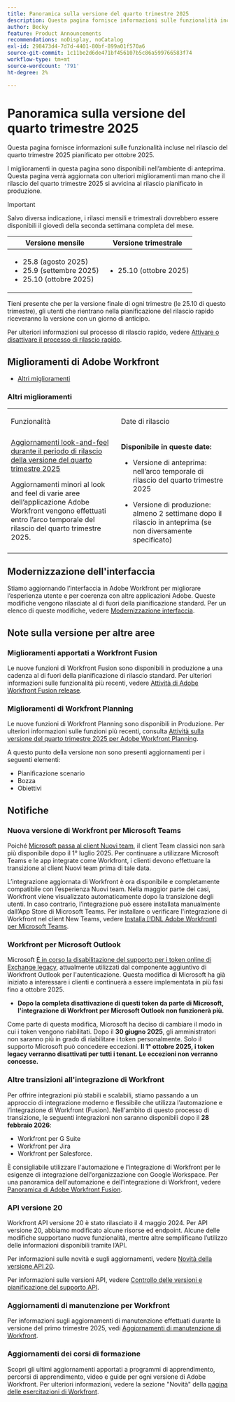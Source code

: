```yaml
---
title: Panoramica sulla versione del quarto trimestre 2025
description: Questa pagina fornisce informazioni sulle funzionalità incluse nella versione del quarto trimestre 2025. Questi miglioramenti saranno disponibili nell’ambiente di produzione durante tutto il trimestre.
author: Becky
feature: Product Announcements
recommendations: noDisplay, noCatalog
exl-id: 298473d4-7d7d-4401-80bf-899a01f570a6
source-git-commit: 1c11be2d6de471bf456107b5c86a599766583f74
workflow-type: tm+mt
source-wordcount: '791'
ht-degree: 2%

---
```


# Panoramica sulla versione del quarto trimestre 2025

Questa pagina fornisce informazioni sulle funzionalità incluse nel rilascio del quarto trimestre 2025 pianificato per ottobre 2025.

I miglioramenti in questa pagina sono disponibili nell’ambiente di anteprima. Questa pagina verrà aggiornata con ulteriori miglioramenti man mano che il rilascio del quarto trimestre 2025 si avvicina al rilascio pianificato in produzione.


<!-- Keep commented until Final Preview release.

The <add release> release webinar will be held on <date>. You can [register for the webinar here <get link from product ops>. -->

>[!IMPORTANT]
>
>
>Salvo diversa indicazione, i rilasci mensili e trimestrali dovrebbero essere disponibili il giovedì della seconda settimana completa del mese.
>
>| Versione mensile | Versione trimestrale |
>|----|----|
>| <ul><li>25.8 (agosto 2025)</li><li>25.9 (settembre 2025)</li><li>25.10 (ottobre 2025)</li></ul> | <ul><li>25.10 (ottobre 2025)</li></ul> |
>
>Tieni presente che per la versione finale di ogni trimestre (le 25.10 di questo trimestre), gli utenti che rientrano nella pianificazione del rilascio rapido riceveranno la versione con un giorno di anticipo.
>
>Per ulteriori informazioni sul processo di rilascio rapido, vedere [Attivare o disattivare il processo di rilascio rapido](/help/quicksilver/administration-and-setup/set-up-workfront/configure-system-defaults/enable-fast-release-process.md).

## Miglioramenti di Adobe Workfront

<!--* [Resource Management enhancements](#resource-management-enhancements)-->
* [Altri miglioramenti](#other-enhancements)



<!--### Resource Management enhancements

<table style="table-layout:auto">
  <tbody>
    <tr>
        <td>
            <a href="/help/quicksilver/product-announcements/product-releases/25-q4-release-activity/25-q4-resource-mgmt.md" class="MCXref xref" xrefformat="{para}">Role assignments display in the Workload Balancer </a><p></p>
            <p>Resource managers can now review job role assignments in the Workload Balancer. The assignments are displayed in the Unassigned Work area, under the tasks or issues the roles are assigned to. Only work items assigned to users are displayed in the Assigned Work area. </p>
            <p>A new Workload Balancer setting, Show Role Assignments, determines whether role assignments are displayed. The setting is enabled by default.</p>
        </td>
        <td>July 24, 2025</td>
        <td>August 14, 2025</td>
        <td>October 16, 2025</td>
    </tr>     
  </tbody>
</table> -->

### Altri miglioramenti

<table>
            <col style="width: 50%;" />
            <col style="width: 50%;" />
            <tbody>
                <tr>
                    <td>
                        <p><span class="bold">Funzionalità</span>
                        </p>
                    </td>
                    <td>
                        <p><span class="bold">Date di rilascio</span>
                        </p>
                    </td>
                </tr>
                 <tr>
                    <td>
                        <a href="/help/quicksilver/product-announcements/product-releases/25-q4-release-activity/25-q4-look-and-feel-updates.md" class="MCXref xref" xrefformat="{para}">Aggiornamenti look-and-feel durante il periodo di rilascio della versione del quarto trimestre 2025</a></p>
                        <p>Aggiornamenti minori al look and feel di varie aree dell’applicazione Adobe Workfront vengono effettuati entro l’arco temporale del rilascio del quarto trimestre 2025. </p>
                    </td>
                    <td><p><b>Disponibile in queste date:</b></p>
                        <ul>
                            <li>
                                <p>Versione di anteprima: nell’arco temporale di rilascio del quarto trimestre 2025<br /></p>
                            </li>
                            <li>
                                <p>Versione di produzione: almeno 2 settimane dopo il rilascio in anteprima (se non diversamente specificato)</p>
                            </li>
                        </ul>
                    </td>
                </tr>
            </tbody>
        </table>

<!--
### Functionality soon to be removed from Workfront

* 
-->

## Modernizzazione dell&#39;interfaccia

Stiamo aggiornando l’interfaccia in Adobe Workfront per migliorare l’esperienza utente e per coerenza con altre applicazioni Adobe. Queste modifiche vengono rilasciate al di fuori della pianificazione standard. Per un elenco di queste modifiche, vedere [Modernizzazione interfaccia](/help/quicksilver/product-announcements/product-releases/interface-modernization/interface-modernization.md).

## Note sulla versione per altre aree

### Miglioramenti apportati a Workfront Fusion

Le nuove funzioni di Workfront Fusion sono disponibili in produzione a una cadenza al di fuori della pianificazione di rilascio standard. Per ulteriori informazioni sulle funzionalità più recenti, vedere [Attività di Adobe Workfront Fusion release](https://experienceleague.adobe.com/it/docs/workfront-fusion/using/fusion-release-activity/fusion-release-activity).

### Miglioramenti di Workfront Planning

Le nuove funzioni di Workfront Planning sono disponibili in Produzione. Per ulteriori informazioni sulle funzioni più recenti, consulta [Attività sulla versione del quarto trimestre 2025 per Adobe Workfront Planning](/help/quicksilver/product-announcements/product-releases/planning-release-activity/planning-release-activity-25-q4.md).

A questo punto della versione non sono presenti aggiornamenti per i seguenti elementi:

* Pianificazione scenario
* Bozza
* Obiettivi

## Notifiche

### Nuova versione di Workfront per Microsoft Teams

Poiché [Microsoft passa al client Nuovi team](https://learn.microsoft.com/en-us/microsoftteams/teams-classic-client-end-of-availability), il client Team classici non sarà più disponibile dopo il 1° luglio 2025. Per continuare a utilizzare Microsoft Teams e le app integrate come Workfront, i clienti devono effettuare la transizione al client Nuovi team prima di tale data.

L’integrazione aggiornata di Workfront è ora disponibile e completamente compatibile con l’esperienza Nuovi team. Nella maggior parte dei casi, Workfront viene visualizzato automaticamente dopo la transizione degli utenti. In caso contrario, l’integrazione può essere installata manualmente dall’App Store di Microsoft Teams. Per installare o verificare l&#39;integrazione di Workfront nel client New Teams, vedere [Installa [!DNL Adobe Workfront] per Microsoft Teams](/help/quicksilver/workfront-integrations-and-apps/using-workfront-with-microsoft-teams/install-workfront-ms-teams.md).

### Workfront per Microsoft Outlook

Microsoft [È in corso la disabilitazione del supporto per i token online di Exchange legacy](https://learn.microsoft.com/en-us/office/dev/add-ins/outlook/faq-nested-app-auth-outlook-legacy-tokens), attualmente utilizzati dal componente aggiuntivo di Workfront Outlook per l&#39;autenticazione. Questa modifica di Microsoft ha già iniziato a interessare i clienti e continuerà a essere implementata in più fasi fino a ottobre 2025.

* **Dopo la completa disattivazione di questi token da parte di Microsoft, l&#39;integrazione di Workfront per Microsoft Outlook non funzionerà più.**

Come parte di questa modifica, Microsoft ha deciso di cambiare il modo in cui i token vengono riabilitati. Dopo il **30 giugno 2025**, gli amministratori non saranno più in grado di riabilitare i token personalmente. Solo il supporto Microsoft può concedere eccezioni. **Il 1° ottobre 2025, i token legacy verranno disattivati per tutti i tenant. Le eccezioni non verranno concesse.**

### Altre transizioni all&#39;integrazione di Workfront

Per offrire integrazioni più stabili e scalabili, stiamo passando a un approccio di integrazione moderno e flessibile che utilizza l’automazione e l’integrazione di Workfront (Fusion). Nell&#39;ambito di questo processo di transizione, le seguenti integrazioni non saranno disponibili dopo il **28 febbraio 2026**:

* Workfront per G Suite
* Workfront per Jira
* Workfront per Salesforce.

È consigliabile utilizzare l&#39;automazione e l&#39;integrazione di Workfront per le esigenze di integrazione dell&#39;organizzazione con Google Workspace.
Per una panoramica dell&#39;automazione e dell&#39;integrazione di Workfront, vedere [Panoramica di Adobe Workfront Fusion](https://experienceleague.adobe.com/it/docs/workfront-fusion/using/get-started-with-fusion/understand-workfront-fusion/workfront-fusion-overview).

### API versione 20

Workfront API versione 20 è stato rilasciato il 4 maggio 2024. Per API versione 20, abbiamo modificato alcune risorse ed endpoint. Alcune delle modifiche supportano nuove funzionalità, mentre altre semplificano l’utilizzo delle informazioni disponibili tramite l’API.

Per informazioni sulle novità e sugli aggiornamenti, vedere [Novità della versione API 20](/help/quicksilver/wf-api/api/new-api-version-19.md).

Per informazioni sulle versioni API, vedere [Controllo delle versioni e pianificazione del supporto API](/help/quicksilver/wf-api/api/api-version-support-schedule.md).

### Aggiornamenti di manutenzione per Workfront

Per informazioni sugli aggiornamenti di manutenzione effettuati durante la versione del primo trimestre 2025, vedi [Aggiornamenti di manutenzione di Workfront](https://experienceleague.adobe.com/docs/workfront-known-issues/releases/current-updates.html?lang=it).

### Aggiornamenti dei corsi di formazione

Scopri gli ultimi aggiornamenti apportati a programmi di apprendimento, percorsi di apprendimento, video e guide per ogni versione di Adobe Workfront. Per ulteriori informazioni, vedere la sezione &quot;Novità&quot; della [pagina delle esercitazioni di Workfront](https://experienceleague.adobe.com/docs/workfront-learn/tutorials-workfront/home.html?lang=it).
